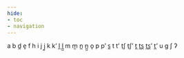 ```yaml
---
hide:
- toc
- navigation
---
```

a
b
d̪
e̞
f
h
i
j
j̰
k
kʼ
l̪
l̪̰
m
m̰
n̪
n̪̰
o̞
p
pʼ
s̪
t
tʼ
t̠ʃ
t̠ʃʼ
t̪
t̪s̪
t̪s̪ʼ
t̪ʼ
u
ɡ
ʃ
ʔ
